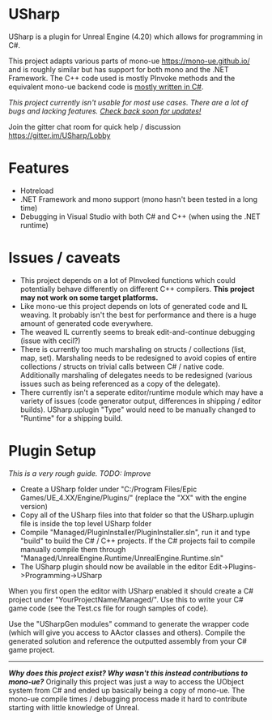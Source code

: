 # USharp

USharp is a plugin for Unreal Engine (4.20) which allows for programming in C#.

This project adapts various parts of mono-ue https://mono-ue.github.io/ and is roughly similar but has support for both mono and the .NET Framework. The C++ code used is mostly PInvoke methods and the equivalent mono-ue backend code is [mostly written in C#](https://github.com/pixeltris/USharp/tree/master/Managed/UnrealEngine.Runtime/UnrealEngine.Runtime/Internal).

_This project currently isn't usable for most use cases. There are a lot of bugs and lacking features. [Check back soon for updates!](https://github.com/pixeltris/USharp/projects/2)_

Join the gitter chat room for quick help / discussion https://gitter.im/USharp/Lobby

# Features

- Hotreload
- .NET Framework and mono support (mono hasn't been tested in a long time) 
- Debugging in Visual Studio with both C# and C++ (when using the .NET runtime)

# Issues / caveats

- This project depends on a lot of PInvoked functions which could potentially behave differently on different C++ compilers. **This project may not work on some target platforms.**
- Like mono-ue this project depends on lots of generated code and IL weaving. It probably isn't the best for performance and there is a huge amount of generated code everywhere.
- The weaved IL currently seems to break edit-and-continue debugging (issue with cecil?)
- There is currently too much marshaling on structs / collections (list, map, set). Marshaling needs to be redesigned to avoid copies of entire collections / structs on trivial calls between C# / native code. Additionally marshaling of delegates needs to be redesigned (various issues such as being referenced as a copy of the delegate).
- There currently isn't a seperate editor/runtime module which may have a variety of issues (code generator output, differences in shipping / editor builds). USharp.uplugin "Type" would need to be manually changed to "Runtime" for a shipping build.

# Plugin Setup

_This is a very rough guide. TODO: Improve_

- Create a USharp folder under "C:/Program Files/Epic Games/UE_4.XX/Engine/Plugins/" (replace the "XX" with the engine version)
- Copy all of the USharp files into that folder so that the USharp.uplugin file is inside the top level USharp folder
- Compile "Managed/PluginInstaller/PluginInstaller.sln", run it and type "build" to build the C# / C++ projects. If the C# projects fail to compile manually compile them through "Managed/UnrealEngine.Runtime/UnrealEngine.Runtime.sln"
- The USharp plugin should now be available in the editor Edit->Plugins->Programming->USharp

When you first open the editor with USharp enabled it should create a C# project under "YourProjectName/Managed/". Use this to write your C# game code (see the Test.cs file for rough samples of code).

Use the "USharpGen modules" command to generate the wrapper code (which will give you access to AActor classes and others). Compile the generated solution and reference the outputted assembly from your C# game project.

---

**_Why does this project exist? Why wasn't this instead contributions to mono-ue?_** Originally this project was just a way to access the UObject system from C# and ended up basically being a copy of mono-ue. The mono-ue compile times / debugging process made it hard to contribute starting with little knowledge of Unreal.
